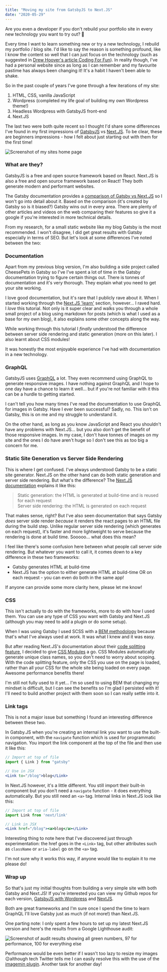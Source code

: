 ```yaml
---
title: "Moving my site from GatsbyJS to Next.JS"
date: "2020-05-29"
---
```


Are you even a developer if you don't rebuild your portfolio site in every new technology you want to try out? 🤣

Every time I want to learn something new or try a new technology, I rebuild my portfolio / blog site. I'd like to say the reason is something profound, like I know the content so well that I can just focus on the technology (such as suggested in [Drew Hoover's article Coding For Fun](https://spin.atomicobject.com/2016/08/02/coding-for-fun/)). In reality though, I've had a personal website since as long as I can remember and my favourite pastime has always been changing it! It's a habit I haven't been able to shake.

So in the past couple of years I've gone through a few iterations of my site:

1. HTML, CSS, vanilla JavaScript
2. Wordpress (completed my life goal of building my own Wordpress theme!)
3. Headless Wordpress with GatsbyJS front-end
4. Next.JS

The last two were both quite recent so I thought I'd share some differences I've found in my first impressions of [GatsbyJS](https://www.gatsbyjs.org/) vs [Next.JS](https://nextjs.org/). To be clear, these are beginners impressions - how I felt about just starting out with them for the first time!

![Screenshot of my sites home page](/blogImages/portfolio_screenshot.png)

### What are they?

GatsbyJS is a free and open source framework based on React. Next.JS is also a free and open source framework based on React! They both generate modern and performant websites. 

The Gatsby documentation provides a [comparison of Gatsby vs Next.JS](https://www.gatsbyjs.org/features/jamstack/gatsby-vs-nextjs) so I won't go into detail about it. Based on the comparison (it's created by Gatsby so is it biased?) Gatsby wins out in every area. There are plenty of other articles and videos on the web comparing their features so give it a google if you're interested in more technical details.

From my research, for a small static website like my blog Gatsby is the most recommended. I won't disagree, I did get great results with Gatsby especially in terms of SEO. But let's look at some differences I've noted between the two:

### Documentation

Apart from my previous blog version, I'm also building a side project called CheesePets in Gatsby so I've I've spent a lot of time in the Gatsby documentation trying to figure certain things out. There is tonnes of documentation and it's very thorough. They explain what you need to get your site working.

I love good documentation, but it's rare that I publicly rave about it. When I started working through the [Next.JS 'learn'](https://nextjs.org/learn/basics/create-nextjs-app) section, however... I raved hard. I *love* this tutorial. Not only is it super clear and walks you through a whole small project of a blog using markdown for posts (which is what I used as a base for my own blog), it also explains some other concepts along the way.

While working through this tutorial I *finally* understood the difference between server side rendering and static generation (more on this later). I also learnt about CSS modules! 

It was honestly the most enjoyable experience I've had with documentation in a new technology.

### GraphQL

GatsbyJS uses [GraphQL](https://graphql.org/) a lot. They even recommend using GraphQL to generate responsive images. I have nothing against GraphQL and I hope to one day have a chance to learn it well... but if you're not familiar with it this can be a hurdle to getting started.

I can't tell you how many times I've read the documentation to use GraphQL for images in Gatsby. Have I ever been successful? Sadly, no. This isn't on Gatsby, this is on me and my struggle to understand it. 

On the other hand, as long as you know JavaScript and React you shouldn't have any problems with Next.JS... but you also don't get the benefit of those responsive images. In my case, I don't have tonnes of images on my site and the ones I do have aren't huge so I don't see this as too big a concern for me.

### Static Site Generation vs Server Side Rendering

This is where I get confused. I've always understood Gatsby to be a static site generator. Next.JS on the other hand can do both static generation and server side rendering. But what's the difference? The [Next.JS documentation](https://nextjs.org/learn/basics/data-fetching/two-forms) explains it like this:

> Static generation: the HTML is generated at build-time and is reused for each request  
> Server side rendering: the HTML is generated on each request

That makes sense, right? But I've also seen documentation that says Gatsby *does* server side render *because* it renders the react pages to an HTML file during the build step. Unlike regular server side rendering (which generates on each request), it's faster and more lightweight to serve because the rendering is done at build time. Sooooo... what does this mean?

I feel like there's some confusion here between what people call server side rendering. But whatever you want to call it, it comes down to a key difference in these two frameworks:

- Gatsby generates HTML at build-time
- Next.JS has the option to either generate HTML at build-time OR on each request - you can even do both in the same app!

If anyone can provide some more clarity here, please let me know!

### CSS

This isn't actually to do with the frameworks, more to do with how I used them. You can use any type of CSS you want with Gatsby and Next.JS (although you may need to add a plugin or do some setup).

When I was using Gatsby I used SCSS with a [BEM methodology](http://getbem.com/introduction/) because that's what I've always used at work. It was what I knew and it was easy.

But after reading Next.JS's documentation about their [code splitting feature](https://nextjs.org/docs/old#automatic-code-splitting), I decided to give [CSS Modules](https://css-tricks.com/css-modules-part-1-need/) a go. CSS Modules automatically generate unique class names, so you don't need to worry about scoping. With the code splitting feature, only the CSS you use on the page is loaded, rather than all your CSS for the whole site being loaded on every page. Awesome performance benefits there! 

I'm still not fully used to it yet... I'm so used to using BEM that changing my mindset is difficult, but I can see the benefits so I'm glad I persisted with it! I'll need to build another project with them soon so I can really settle into it. 

### Link tags

This is not a major issue but something I found an interesting difference between these two.

In Gatsby.JS when you're creating an internal link you want to use the built-in <Link> component, with the `navigate` function which is used for programmatic navigation. You import the link component at the top of the file and then use it like this:

```jsx
// Import at top of file
import { Link } from "gatsby"

// Use in JSX
<Link to="/blog">blog</Link>
```

In Next.JS however, it's a little different. You still import their built-in <Link> component but you don't need a `navigate` function - it does everything automatically. But you still need an `<a>` tag. Internal links in Next.JS look like this:

```jsx
// Import at top of file
import Link from 'next/link'

// Link in JSX
<Link href="/blog"><a>blog</a></Link>
```

Interesting thing to note here that I've discovered just through experimentation: the href goes in the `<Link>` tag, but other attributes such as `className` or `aria-label` go on the `<a>` tag.

I'm not sure why it works this way, if anyone would like to explain it to me please do!

### Wrap up

So that's just my initial thoughts from building a very simple site with both Gatsby and Next.JS! If you're interested you can view my Github repos for each version, [GatsbyJS with Wordpress](https://github.com/tarynewens/taryn-codes) and [NextJS](https://github.com/tarynewens/nextJS-portfolio).

Both are great frameworks and I'm sure once I spend the time to learn GraphQL I'll love Gatsby just as much (if not more!) than Next.JS. 

One parting note: I only spent a few hours to set up my latest Next.JS version and here's the results from a Google Lighthouse audit:

![Screenshot of audit results showing all green numbers, 97 for performance, 100 for everything else](/blogImages/lighthouse_audit.png)

Performance would be even better if I wasn't too lazy to resize my images 😉although tech Twitter tells me I can easily resolve this with the use of the [imagemin plugin](https://www.npmjs.com/package/imagemin). Another task for another day!
